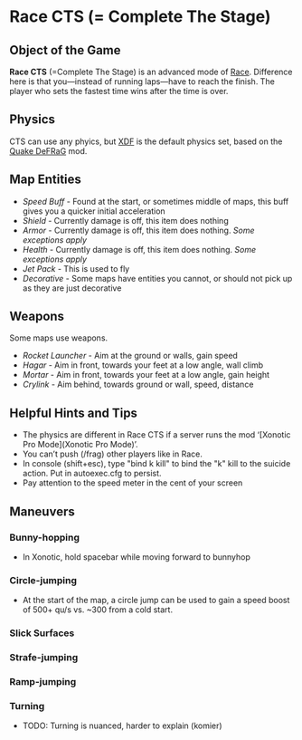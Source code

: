Race CTS (= Complete The Stage)
===============================

Object of the Game
------------------

**Race CTS** (=Complete The Stage) is an advanced mode of [Race](Race). Difference here is that you—instead of running laps—have to reach the finish. The player who sets the fastest time wins after the time is over.


Physics
-------

CTS can use any phyics, but [XDF](XDF) is the default physics set, based on the [Quake DeFRaG](https://en.wikipedia.org/wiki/DeFRaG) mod.

Map Entities
------------

 - *Speed Buff* - Found at the start, or sometimes middle of maps, this buff gives you a quicker initial acceleration
 - *Shield* - Currently damage is off, this item does nothing
 - *Armor* - Currently damage is off, this item does nothing. *Some exceptions apply*
 - *Health* - Currently damage is off, this item does nothing. *Some exceptions apply*
 - *Jet Pack* - This is used to fly
 - *Decorative* - Some maps have entities you cannot, or should not pick up as they are just decorative

Weapons
-------

Some maps use weapons.

 - *Rocket Launcher* - Aim at the ground or walls, gain speed
 - *Hagar* - Aim in front, towards your feet at a low angle, wall climb
 - *Mortar* - Aim in front, towards your feet at a low angle, gain height
 - *Crylink* - Aim behind, towards ground or wall, speed, distance

Helpful Hints and Tips
----------------------

 - The physics are different in Race CTS if a server runs the mod ‘[Xonotic Pro Mode](Xonotic Pro Mode)’.
 - You can’t push (/frag) other players like in Race.
 - In console (shift+esc), type "bind k kill" to bind the "k" kill to the suicide action. Put in autoexec.cfg to persist.
 - Pay attention to the speed meter in the cent of your screen

Maneuvers
---------

### Bunny-hopping

 - In Xonotic, hold spacebar while moving forward to bunnyhop

### Circle-jumping

 - At the start of the map, a circle jump can be used to gain a speed boost of 500+ qu/s vs. ~300 from a cold start.

### Slick Surfaces

### Strafe-jumping

### Ramp-jumping

### Turning

- TODO: Turning is nuanced, harder to explain (komier)